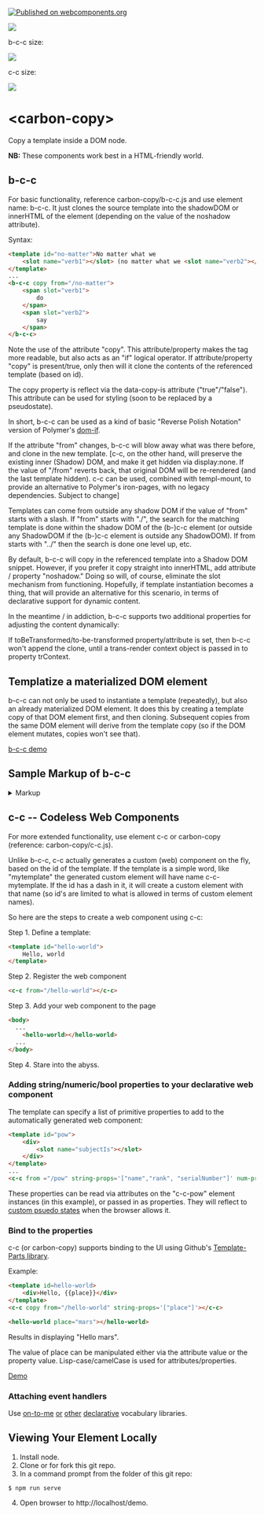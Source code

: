 [![Published on webcomponents.org](https://img.shields.io/badge/webcomponents.org-published-blue.svg)](https://www.webcomponents.org/element/bahrus/carbon-copy)

<a href="https://nodei.co/npm/carbon-copy/"><img src="https://nodei.co/npm/carbon-copy.png"></a>

b-c-c size:

<img src="http://img.badgesize.io/https://unpkg.com/carbon-copy@0.1.43/build/ES6/b-c-c.iife.js?compression=gzip"/>

c-c size:

<img src="http://img.badgesize.io/https://unpkg.com/carbon-copy@0.1.43/build/ES6/carbon-copy.js?compression=gzip"/>

# \<carbon-copy\>


Copy a template  inside a DOM node. 

**NB:** These components work best in a HTML-friendly world.

## b-c-c

For basic functionality, reference carbon-copy/b-c-c.js and use element name:  b-c-c.  It just clones the source template into the shadowDOM or innerHTML of the element (depending on the value of the noshadow attribute).

Syntax:

```html
<template id="no-matter">No matter what we
    <slot name="verb1"></slot> (no matter what we <slot name="verb2"></slot>)
</template>
...
<b-c-c copy from="/no-matter">
    <span slot="verb1">
        do
    </span>
    <span slot="verb2">
        say
    </span>
</b-c-c>
```

Note the use of the attribute "copy".  This attribute/property makes the tag more readable, but also acts as an "if" logical operator.  If attribute/property "copy" is present/true, only then will it clone the contents of the referenced template (based on id).  

The copy property is reflect via the data-copy-is attribute ("true"/"false").  This attribute can be used for styling (soon to be replaced by a pseudostate).

In short, b-c-c can be used as a kind of basic "Reverse Polish Notation" version of Polymer's [dom-if](https://polymer-library.polymer-project.org/2.0/docs/devguide/templates#dom-if).

If the attribute "from" changes, b-c-c will blow away what was there before, and clone in the new template.  [c-c, on the other hand, will preserve the existing inner (Shadow) DOM, and make it get hidden via display:none.  If the value of "/from" reverts back, that original DOM will be re-rendered (and the last template hidden).  c-c can be used, combined with templ-mount, to provide an alternative to Polymer's iron-pages, with no legacy dependencies. Subject to change]

Templates can come from outside any shadow DOM if the value of "from" starts with a slash.  If "from" starts with "./", the search for the matching template is done within the shadow DOM of the (b-)c-c element (or outside any ShadowDOM if the (b-)c-c element is outside any ShadowDOM).  If from starts with "../" then the search is done one level up, etc.

By default, b-c-c will copy in the referenced template into a Shadow DOM snippet.  However, if you prefer it copy straight into innerHTML, add attribute / property "noshadow."  Doing so will, of course, eliminate the slot mechanism from functioning.  Hopefully, if template instantiation becomes a thing, that will provide an alternative for this scenario, in terms of declarative support for dynamic content. 

In the meantime / in addiction, b-c-c supports two additional properties for adjusting the content dynamically:

If toBeTransformed/to-be-transformed property/attribute is set, then b-c-c won't append the clone, until a trans-render context object is passed in to property trContext.

## Templatize a materialized DOM element

b-c-c can not only be used to instantiate a template (repeatedly), but also an already materialized DOM element.  It does this by creating a template copy of that DOM element first, and then cloning.  Subsequent copies from the same DOM element will derive from the template copy (so if the DOM element mutates, copies won't see that).

[b-c-c demo](https://jsfiddle.net/bahrus/t0n9eLuo/2/)

## Sample Markup of b-c-c

<details>
    <summary>Markup</summary>

```html
<!DOCTYPE html>
<html lang="en">
<head>
    <meta charset="UTF-8">
    <meta http-equiv="X-UA-Compatible" content="IE=edge">
    <meta name="viewport" content="width=device-width, initial-scale=1.0">
    <title>Document</title>
</head>
<body>
    <div>
        <style>
          div {
            background-color: cornsilk;
          }
        </style>
    
        <h3><a href="https://www.youtube.com/watch?v=eAfyFTzZDMM" target="_blank">Beautiful</a></h3>
        <h4>Christina Aguilera</h4>
        <template id="no-matter">
          <style>
            :host {
              background-color: blanchedalmond;
            }
          </style>
          No matter what we <slot name="verb1"></slot> (no matter what we <slot name="verb2"></slot>)
        </template>
        <template id="beautiful">
          <style>
            div {
              background-color: burlywood;
            }
          </style>
          <div>
            <slot name="subjectIs"></slot> beautiful
          </div>
        </template>
        <template id="down">
          <div>So don't you bring me down today</div>
        </template>
        <template id="chorus">
          <style>
            div {
              background-color: paleturquoise;
            }
          </style>
          <b-c-c copy from="/beautiful">
            <span slot="subjectIs">
              <slot name="subjectIs1"></slot>
            </span>
          </b-c-c>
          <div>No matter what they say</div>
          <div prop-pronoun>Words
            <slot name="verb1"></slot> bring
            <slot name="pronoun1"></slot> down</div>
          <div>Oh no</div>
          <b-c-c copy from="/beautiful">
            <span slot="subjectIs">
              <slot name="subjectIs2"></slot>
            </span>
          </b-c-c>
          <div>In every single way</div>
          <div prop-pronoun>Yes words
            <slot name="verb2"></slot> bring
            <slot name="pronoun2"></slot> down</div>
          <div>Oh no</div>
          <b-c-c copy from="/down"></b-c-c>
        </template>

        <p>Don't look at me</p>
        <p>
          <div>Everyday is so wonderful</div>
          <div>Then suddenly</div>
          <div>It's hard to breathe</div>
          <div>Now and then I get insecure</div>
          <div>From all the pain</div>
          <div>I'm so ashamed</div>
        </p>
        <p>
          <b-c-c copy from="/chorus">
    
            <span slot="verb1">can't</span>
            <span slot="verb2">can't</span>
            <span slot="pronoun1">me</span>
            <span slot="pronoun2">me</span>
            <span slot="subjectIs1">I am</span>
            <span slot="subjectIs2">I am</span>
          </b-c-c>
        </p>
        <p>
    
          <div>To all your friends you're delirious</div>
          <div>So consumed</div>
          <div>In all your doom, ooh</div>
          <div>Trying hard to fill the emptiness</div>
          <div>The pieces gone</div>
          <div>Left the puzzle undone</div>
          <div>Ain't that the way it is</div>
        </p>
        <p>
          <b-c-c copy from="/chorus">
            <span slot="verb1">can't</span>
            <span slot="verb2">can't</span>
            <span slot="pronoun1">you</span>
            <span slot="pronoun2">you</span>
            <span slot="subjectIs1">You are</span>
            <span slot="subjectIs2">You are</span>
          </b-c-c>
        </p>
        <br>
        <b-c-c copy from="/no-matter">
          <span slot="verb1">do</span>
          <span slot="verb2">do</span>
        </b-c-c>
        <br>
        <b-c-c copy from="/no-matter">
          <span slot="verb1">say</span>
          <span slot="verb2">say</span>
        </b-c-c>
        <div>We're the song inside the tune (yeah, oh yeah)</div>
        <div>Full of beautiful mistakes</div>
        <p>
          <div>And everywhere we go (and everywhere we go)</div>
          <div>The sun will always shine (the sun will always, always, shine)</div>
          <div>And tomorrow we might awake</div>
          <div>On the other side</div>
        </p>
        <p>
          <b-c-c copy from="/chorus">
            <span slot="verb1">won't</span>
            <span slot="verb2">can't</span>
            <span slot="pronoun1">us</span>
            <span slot="pronoun2">us</span>
            <span slot="subjectIs1">We are</span>
            <span slot="subjectIs2">We are</span>
          </b-c-c>
        </p>
        <p>
          <div>Oh, oh</div>
          <div>Don't you bring me down today</div>
          <div>Don't you bring me down, ooh</div>
          <div>Today</div>
        </p>
    
      </div>
      <script type=module src="https://unpkg.com/carbon-copy@0.1.53/b-c-c.js?module"></script>
</body>
</html>
```

</details>

## c-c -- Codeless Web Components

For more extended functionality, use element c-c or carbon-copy (reference:  carbon-copy/c-c.js).  

Unlike b-c-c, c-c actually generates a custom (web) component on the fly, based on the id of the template.  If the template is a simple word, like "mytemplate" the generated custom element will have name c-c-mytemplate.  If the id has a dash in it, it will create a custom element with that name (so id's are limited to what is allowed in terms of custom element names).   

So here are the steps to create a web component using c-c:

Step 1.  Define a template:

```html
<template id="hello-world">
    Hello, world
</template>
```

Step 2.  Register the web component

```html
<c-c from="/hello-world"></c-c>
```

Step 3.  Add your web component to the page

```html
<body>
  ...
    <hello-world></hello-world>
  ...
</body>
```

Step 4.  Stare into the abyss. 

### Adding string/numeric/bool properties to your declarative web component

The template can specify a list of primitive properties to add to the automatically generated web component:

```html
<template id="pow">
    <div>
        <slot name="subjectIs"></slot> 
    </div>
</template>
...
<c-c from ="/pow" string-props='["name","rank", "serialNumber"]' num-props='["age", "weight"]' bool-props='["mia"]'>
```

These properties can be read via attributes on the "c-c-pow" element instances (in this example), or passed in as properties.  They will reflect to [custom psuedo states](https://www.chromestatus.com/feature/6537562418053120) when the browser allows it.


### Bind to the properties

c-c (or carbon-copy) supports binding to the UI using Github's [Template-Parts library](https://github.com/github/template-parts/).

Example:

```html
<template id=hello-world>
    <div>Hello, {{place}}</div>
</template>
<c-c copy from="/hello-world" string-props='["place"]'></c-c>

<hello-world place="mars"></hello-world>
```

Results in displaying "Hello mars".

The value of place can be manipulated either via the attribute value or the property value.  Lisp-case/camelCase is used for attributes/properties.

[Demo](https://jsfiddle.net/bahrus/t0n9eLuo/4/)

### Attaching event handlers

Use [on-to-me](https://github.com/bahrus/on-to-me) [or](https://github.com/bahrus/pass-down) [other](https://github.com/bahrus/p-et-alia) [declarative](https://github.com/bahrus/xtal-decor) vocabulary libraries.

<!--### Adding Object Properties [TODO]

```html
<template id="beautiful" data-obj-props="d,e">
    <div>
        <slot name="subjectIs"></slot> beautiful
    </div>
</template>
```

Object properties also observe attribute changes with the same name as the property, and also calls onPropsChange.

If you set the attribute value for an object property, it will assume the string is JSON (surrounded by single quotes), and will parse it.

Changes to object properties fire events with the name "[name of prop]-changed".-->

## Viewing Your Element Locally

1.  Install node.
2.  Clone or for fork this git repo.
3.  In a command prompt from the folder of this git repo:

```
$ npm run serve
```

4.  Open browser to http://localhost/demo.





